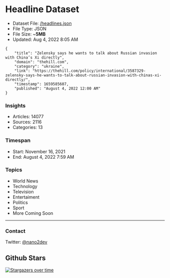 # Headline Dataset

- Dataset File: [/headlines.json](https://raw.githubusercontent.com/fwd/news/master/headlines.json) 
- File Type: JSON
- File Size: ~**5MB**
- Updated: Aug 4, 2022 8:05 AM

```
{
    "title": "Zelensky says he wants to talk about Russian invasion with China’s Xi directly",
    "domain": "thehill.com",
    "category": "ukraine",
    "link": "https://thehill.com/policy/international/3587329-zelensky-says-he-wants-to-talk-about-russian-invasion-with-chinas-xi-directly/",
    "timestamp": 1659585607,
    "published": "August 4, 2022 12:00 AM"
}
```

### Insights

- Articles: 14077
- Sources: 2116
- Categories: 13

### Timespan

- Start: November 16, 2021
- End: August 4, 2022 7:59 AM

### Topics

- World News
- Technology
- Television
- Entertaiment
- Politics
- Sport
- More Coming Soon

---

### Contact 

Twitter: [@nano2dev](https://twitter.com/nano2dev)

## Github Stars

[![Stargazers over time](https://starchart.cc/fwd/news.svg)](https://starchart.cc/fwd/news)
	